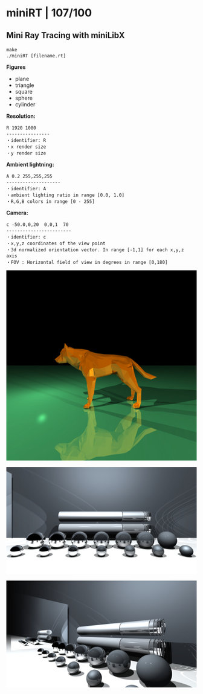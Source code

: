 # miniRT | 107/100
## Mini Ray Tracing with miniLibX

```
make
./miniRT [filename.rt]
```

**Figures**
* plane
* triangle
* square
* sphere
* cylinder


**Resolution:**
```
R 1920 1080
----------------
・identifier: R
・x render size
・y render size
```

**Ambient lightning:**
```
A 0.2 255,255,255
--------------------
・identifier: A
・ambient lighting ratio in range [0.0, 1.0]
・R,G,B colors in range [0 - 255]
```

**Camera:**
```
c -50.0,0,20  0,0,1  70
------------------------
・identifier: c
・x,y,z coordinates of the view point
・3d normalized orientation vector. In range [-1,1] for each x,y,z axis
・FOV : Horizontal field of view in degrees in range [0,180]
```

![image: wolf](https://github.com/bbetsey/miniRT/blob/master/img/wolf.jpeg?raw=true)

![image: big](https://github.com/bbetsey/miniRT/blob/master/img/big_one.jpeg?raw=true)

![image: big](https://github.com/bbetsey/miniRT/blob/master/img/big_two.jpeg?raw=true)
